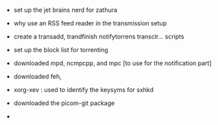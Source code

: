 
* set up the jet brains nerd for zathura
* why use an RSS feed reader in the transmission setup
* create a transadd, trandfinish notifytorrens transclr... scripts 
* set up the block list for torrenting

* downloaded mpd, ncmpcpp, and mpc [to use for the notification part]
* downloaded feh, 
* xorg-xev : used to identify the keysyms for sxhkd
* downloaded the picom-git package
* 

  
